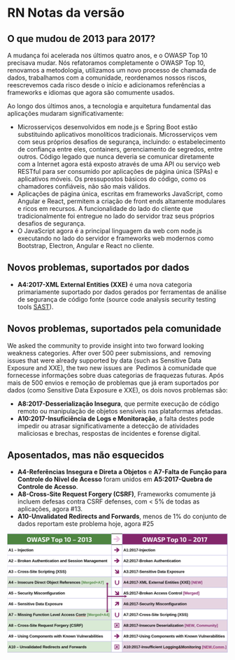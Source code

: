 # RN Notas da versão

## O que mudou de 2013 para 2017?

A mudança foi acelerada nos últimos quatro anos, e o OWASP Top 10 precisava mudar. Nós refatoramos completamente o OWASP Top 10,  renovamos a metodologia, utilizamos um novo processo de chamada de dados, trabalhamos com a comunidade, reordenamos nossos riscos, reescrevemos cada risco desde o início e adicionamos referências a frameworks e idiomas que agora são comumente usados. 

Ao longo dos últimos anos, a tecnologia e arquitetura fundamental das aplicações mudaram significativamente:

* Microsserviços desenvolvidos em node.js e Spring Boot estão substituindo aplicativos monolíticos tradicionais. Microsserviços vem com seus próprios desafios de segurança, incluindo: o estabelecimento de confiança entre eles, containers, gerenciamento de segredos, entre outros.
Código legado que nunca deveria se comunicar diretamente com a Internet agora está exposto através de uma API ou serviço web RESTful para ser consumido por aplicações de página única (SPAs) e aplicativos móveis. Os pressupostos básicos do código, como os chamadores confiáveis, não são mais válidos.
* Aplicações de página única, escritas em frameworks JavaScript, como Angular e React, permitem a criação de front ends altamente modulares e ricos em recursos. A funcionalidade do lado do cliente que tradicionalmente foi entregue no lado do servidor traz seus próprios desafios de segurança.
* O JavaScript agora é a principal linguagem da web com node.js executando no lado do servidor e frameworks web modernos como Bootstrap, Electron, Angular e React no cliente.

## Novos problemas, suportados por dados

* **A4:2017-XML External Entities (XXE)** é uma nova categoria primariamente suportado por dados gerados por ferramentas de análise de segurança de código fonte (source code analysis security testing tools [SAST](https://www.owasp.org/index.php/Source_Code_Analysis_Tools)).

## Novos problemas, suportados pela comunidade

We asked the community to provide insight into two forward looking weakness categories. After over 500 peer submissions, and  removing issues that were already supported by data (such as Sensitive Data Exposure and XXE), the two new issues are 
Pedimos à comunidade que fornecesse informações sobre duas categorias de fraquezas futuras. Após mais de 500 envios e remoção de problemas que já eram suportados por dados (como Sensitive Data Exposure e XXE), os dois novos problemas são:

* **A8:2017-Desserialização Insegura**, que permite execução de código remoto ou manipulação de objetos sensíveis nas plataformas afetadas.
* **A10:2017-Insuficiência de Logs e Monitoração**, a falta destes pode impedir ou atrasar significativamente a detecção de atividades maliciosas e brechas, respostas de incidentes e forense digital.

## Aposentados, mas não esquecidos

* **A4-Referências Insegura e Direta a Objetos** e **A7-Falta de Função para Controle do Nível de Acesso** foram unidos em **A5:2017-Quebra de Controle de Acesso**.
* **A8-Cross-Site Request Forgery (CSRF)**, Frameworks comumente já incluem defesas contra CSRF defenses, com < 5% de todas as aplicações, agora #13.
* **A10-Unvalidated Redirects and Forwards**, menos de 1% do conjunto de dados reportam este problema hoje, agora #25

![0x06-release-notes-1](images/0x06-release-notes-1.png)
